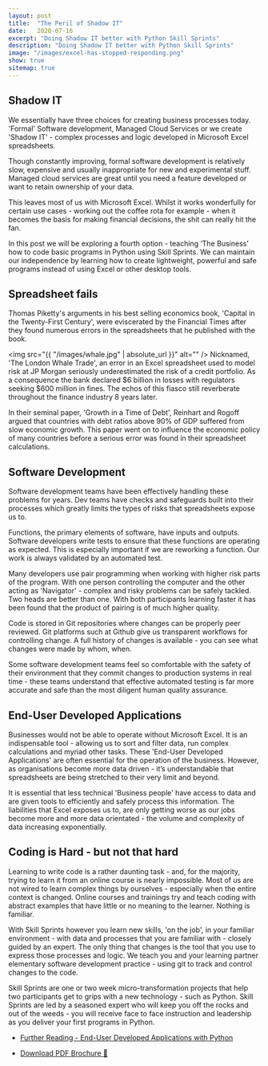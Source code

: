 ```yaml
---
layout: post
title:  "The Peril of Shadow IT"
date:   2020-07-16
excerpt: "Doing Shadow IT better with Python Skill Sprints"
description: "Doing Shadow IT better with Python Skill Sprints"
image: "/images/excel-has-stopped-responding.png"
show: true
sitemap: true
---
```


## Shadow IT

We essentially have three choices for creating business processes today. 'Formal' Software development, Managed Cloud Services or we create 'Shadow IT' - complex processes and logic developed in Microsoft Excel spreadsheets.

Though constantly improving, formal software development is relatively slow, expensive and usually inappropriate for new and experimental stuff. Managed cloud services are great until you need a feature developed or want to retain ownership of your data.

This leaves most of us with Microsoft Excel. Whilst it works wonderfully for certain use cases - working out the coffee rota for example - when it becomes the basis for making financial decisions, the shit can really hit the fan.

In this post we will be exploring a fourth option - teaching ‘The Business’ how to code basic programs in Python using Skill Sprints. We can maintain our independence by learning how to create lightweight, powerful and safe programs instead of using Excel or other desktop tools.

## Spreadsheet fails

Thomas Piketty's arguments in his best selling economics book, 'Capital in the Twenty-First Century', were eviscerated by the Financial Times after they found numerous errors in the spreadsheets that he published with the book.

<span class="image left"><img src="{{ "/images/whale.jpg" | absolute_url }}" alt="" /></span> Nicknamed, 'The London Whale Trade', an error in an Excel spreadsheet used to model risk at JP Morgan seriously underestimated the risk of a credit portfolio. As a consequence the bank declared $6 billion in losses with regulators seeking $600 million in fines. The echos of this fiasco still reverberate throughout the finance industry 8 years later.

In their seminal paper, 'Growth in a Time of Debt', Reinhart and Rogoff argued that countries with debt ratios above 90% of GDP suffered from slow economic growth. This paper went on to influence the economic policy of many countries before a serious error was found in their spreadsheet calculations.

## Software Development

Software development teams have been effectively handling these problems for years. Dev teams have checks and safeguards built into their processes which greatly limits the types of risks that spreadsheets expose us to.

Functions, the primary elements of software, have inputs and outputs. Software developers write tests to ensure that these functions are operating as expected. This is especially important if we are reworking a function. Our work is always validated by an automated test.

Many developers use pair programming when working with higher risk parts of the program. With one person controlling the computer and the other acting as 'Navigator' - complex and risky problems can be safely tackled. Two heads are better than one. With both participants learning faster it has been found that the product of pairing is of much higher quality.

Code is stored in Git repositories where changes can be properly peer reviewed. Git platforms such at Github give us transparent workflows for controlling change. A full history of changes is available - you can see what changes were made by whom, when.

Some software development teams feel so comfortable with the safety of their environment that they commit changes to production systems in real time - these teams understand that effective automated testing is far more accurate and safe than the most diligent human quality assurance.

## End-User Developed Applications

Businesses would not be able to operate without Microsoft Excel. It is an indispensable tool - allowing us to sort and filter data, run complex calculations and myriad other tasks.  These 'End-User Developed Applications' are often essential for the operation of the business. However, as organisations become more data driven - it’s understandable that spreadsheets are being stretched to their very limit and beyond.

It is essential that less technical 'Business people' have access to data and are given tools to efficiently and safely process this information. The liabilities that Excel exposes us to, are only getting worse as our jobs become more and more data orientated - the volume and complexity of data increasing exponentially.

## Coding is Hard - but not that hard

Learning to write code is a rather daunting task - and, for the majority, trying to learn it from an online course is nearly impossible. Most of us are not wired to learn complex things by ourselves - especially when the entire context is changed. Online courses and trainings try and teach coding with abstract examples that have little or no meaning to the learner. Nothing is familiar.

With Skill Sprints however you learn new skills, 'on the job', in your familiar environment - with data and processes that you are familiar with - closely guided by an expert. The only thing that changes is the tool that you use to express those processes and logic. We teach you and your learning partner elementary software development practice - using git to track and control changes to the code.

Skill Sprints are one or two week micro-transformation projects that help two participants get to grips with a new technology - such as Python. Skill Sprints are led by a seasoned expert who will keep you off the rocks and out of the weeds - you will receive face to face instruction and leadership as you deliver your first programs in Python.

<ul class="actions fit">
	<li><a href="/blog/euda" class="button fit">Further Reading - End-User Developed Applications with Python</a></li>
</ul>
<ul class="actions fit">
	<li><a href="/assets/docs/Python_Skill_Sprint_brochure.pdf" download class="button fit">Download PDF Brochure 🧠</a></li>
</ul>

